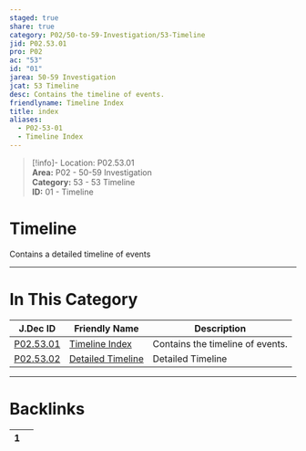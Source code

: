 ```yaml
---  
staged: true  
share: true  
category: P02/50-to-59-Investigation/53-Timeline  
jid: P02.53.01  
pro: P02  
ac: "53"  
id: "01"  
jarea: 50-59 Investigation  
jcat: 53 Timeline  
desc: Contains the timeline of events.  
friendlyname: Timeline Index  
title: index  
aliases:  
  - P02-53-01  
  - Timeline Index  
---  
```

>[!info]- Location: P02.53.01  
>**Area:** P02 - 50-59 Investigation  
>**Category:** 53 - 53 Timeline  
>**ID:** 01 - Timeline  
  
# Timeline  
  
Contains a detailed timeline of events  
   
  
  
---  
# In This Category  
  
| J.Dec ID                                                                                                 | Friendly Name                                                                                                    | Description                      |  
| -------------------------------------------------------------------------------------------------------- | ---------------------------------------------------------------------------------------------------------------- | -------------------------------- |  
| [P02.53.01](index.md#)                | [Timeline Index](index.md#)                   | Contains the timeline of events. |  
| [P02.53.02](./02-Detailed-Timeline.md#) | [Detailed Timeline](./02-Detailed-Timeline.md#) | Detailed Timeline                |  
  
  
---  
# Backlinks  
<div><table class="dataview table-view-table"><thead class="table-view-thead"><tr class="table-view-tr-header"><th class="table-view-th"><span></span><span class="dataview small-text">1</span></th><th class="table-view-th"><span></span></th></tr></thead><tbody class="table-view-tbody"></tbody></table></div>